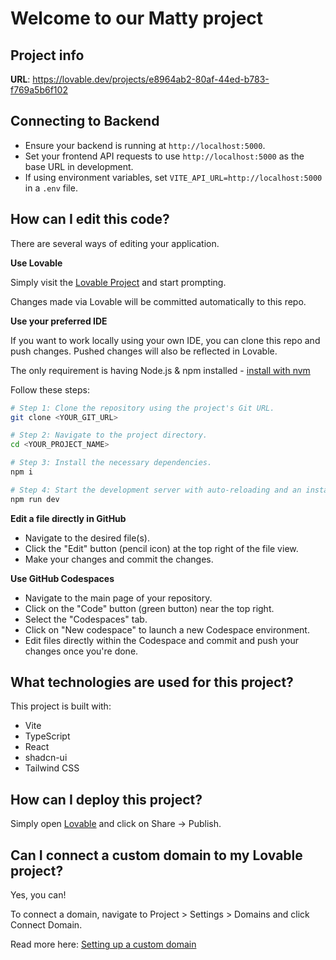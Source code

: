 # Welcome to our Matty project

## Project info

**URL**: https://lovable.dev/projects/e8964ab2-80af-44ed-b783-f769a5b6f102

## Connecting to Backend

- Ensure your backend is running at `http://localhost:5000`.
- Set your frontend API requests to use `http://localhost:5000` as the base URL in development.
- If using environment variables, set `VITE_API_URL=http://localhost:5000` in a `.env` file.

## How can I edit this code?

There are several ways of editing your application.

**Use Lovable**

Simply visit the [Lovable Project](https://lovable.dev/projects/e8964ab2-80af-44ed-b783-f769a5b6f102) and start prompting.

Changes made via Lovable will be committed automatically to this repo.

**Use your preferred IDE**

If you want to work locally using your own IDE, you can clone this repo and push changes. Pushed changes will also be reflected in Lovable.

The only requirement is having Node.js & npm installed - [install with nvm](https://github.com/nvm-sh/nvm#installing-and-updating)

Follow these steps:

```sh
# Step 1: Clone the repository using the project's Git URL.
git clone <YOUR_GIT_URL>

# Step 2: Navigate to the project directory.
cd <YOUR_PROJECT_NAME>

# Step 3: Install the necessary dependencies.
npm i

# Step 4: Start the development server with auto-reloading and an instant preview.
npm run dev
```

**Edit a file directly in GitHub**

- Navigate to the desired file(s).
- Click the "Edit" button (pencil icon) at the top right of the file view.
- Make your changes and commit the changes.

**Use GitHub Codespaces**

- Navigate to the main page of your repository.
- Click on the "Code" button (green button) near the top right.
- Select the "Codespaces" tab.
- Click on "New codespace" to launch a new Codespace environment.
- Edit files directly within the Codespace and commit and push your changes once you're done.

## What technologies are used for this project?

This project is built with:

- Vite
- TypeScript
- React
- shadcn-ui
- Tailwind CSS

## How can I deploy this project?

Simply open [Lovable](https://lovable.dev/projects/e8964ab2-80af-44ed-b783-f769a5b6f102) and click on Share -> Publish.

## Can I connect a custom domain to my Lovable project?

Yes, you can!

To connect a domain, navigate to Project > Settings > Domains and click Connect Domain.

Read more here: [Setting up a custom domain](https://docs.lovable.dev/tips-tricks/custom-domain#step-by-step-guide)
